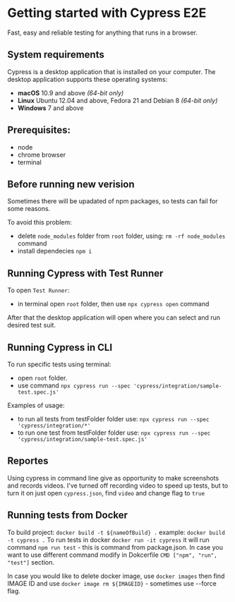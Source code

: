 # Getting started with Cypress E2E
Fast, easy and reliable testing for anything that runs in a browser.

## System requirements
Cypress is a desktop application that is installed on your computer. The desktop application supports these operating systems:

-   **macOS**  10.9 and above  _(64-bit only)_
-   **Linux**  Ubuntu 12.04 and above, Fedora 21 and Debian 8  _(64-bit only)_
-   **Windows**  7 and above

## Prerequisites:

- node
- chrome browser
- terminal

## Before running new verision
Sometimes there will be upadated of npm packages, so tests can fail for some reasons. 

To avoid this problem:
- delete `node_modules` folder from `root` folder, using: `rm -rf node_modules` command
- install dependecies `npm i`

## Running Cypress with Test Runner
 
To open `Test Runner`:
- in terminal open `root` folder, then use `npx cypress open` command

After that the desktop application will open where you can select and run desired test suit. 

## Running Cypress in CLI 

To run specific tests using terminal:
- open `root` folder. 
- use command `npx cypress run --spec 'cypress/integration/sample-test.spec.js'`

Examples of usage: 
- to run all tests from testFolder folder use: `npx cypress run --spec 'cypress/integration/*'`
- to run one test from testFolder folder use: `npx cypress run --spec 'cypress/integration/sample-test.spec.js'`

## Reportes

Using cypress in command line give as opportunity to make screenshots and records videos. I've turned off recording video to speed up tests, but to turn it on just open `cypress.json`, find `video` and change flag to `true`

## Running tests from Docker

To build project: `docker build -t ${nameOfBuild} .` example: `docker build -t cypress .`
To run tests in docker `docker run -it cypress` it will run command `npm run test` - this is command from package.json. In case you want to use different command modify in Dokcerfile `CMD ["npm", "run", "test"]` section.  

In case you would like to delete docker image, use `docker images` then find IMAGE ID and use `docker image rm ${IMAGEID}` - sometimes use --force flag.